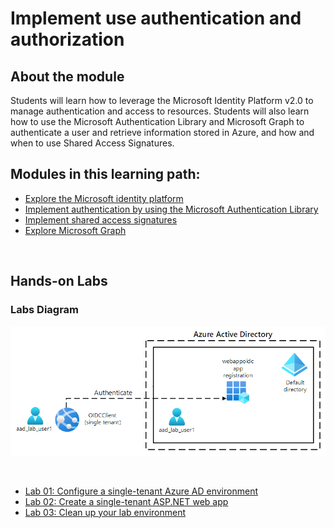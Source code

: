 # Implement use authentication and authorization

## About the module

Students will learn how to leverage the Microsoft Identity Platform v2.0 to manage authentication and access to resources. Students will also learn how to use the Microsoft Authentication Library and Microsoft Graph to authenticate a user and retrieve information stored in Azure, and how and when to use Shared Access Signatures.

## Modules in this learning path:

* [Explore the Microsoft identity platform](https://github.com/airan-tw/azure_training/blob/main/M2/Develop%20solutions%20that%20use%20blob%20storage/Blob_storage_concepts.md)
* [Implement authentication by using the Microsoft Authentication Library](https://github.com/airan-tw/azure_training/blob/main/M2/Develop%20solutions%20that%20use%20blob%20storage/Blob_storage_lifecycle.md)
* [Implement shared access signatures](https://github.com/airan-tw/azure_training/blob/main/M2/Develop%20solutions%20that%20use%20blob%20storage/Working_blob_storage.md)
* [Explore Microsoft Graph](https://github.com/airan-tw/azure_training/blob/main/M2/Develop%20solutions%20that%20use%20blob%20storage/Working_blob_storage.md)
<br>


## Hands-on Labs 

### Labs Diagram

![alt text](images/Lab06-Diagram.png)

<br>

* [Lab 01: Configure a single-tenant Azure AD environment](https://github.com/airan-tw/azure_training/blob/main/M2/Develop%20solutions%20that%20use%20blob%20storage/lab01.md)
* [Lab 02: Create a single-tenant ASP.NET web app](https://github.com/airan-tw/azure_training/blob/main/M2/Develop%20solutions%20that%20use%20blob%20storage/lab02.md)
* [Lab 03: Clean up your lab environment](https://github.com/airan-tw/azure_training/blob/main/M2/Develop%20solutions%20that%20use%20blob%20storage/lab05.md)
